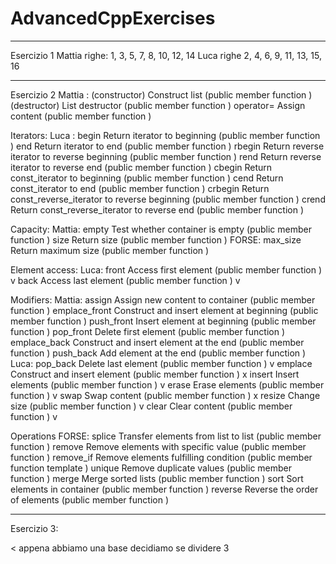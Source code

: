 # AdvancedCppExercises
_____________________________________________________________
Esercizio 1
Mattia righe: 1, 3, 5, 7, 8, 10, 12, 14 
Luca righe 2, 4, 6, 9, 11, 13, 15, 16

_____________________________________________________________
Esercizio 2
Mattia : 
(constructor) Construct list (public member function )
(destructor) List destructor (public member function )
operator= Assign content (public member function )

Iterators:
Luca :
begin Return iterator to beginning (public member function )
end Return iterator to end (public member function )
rbegin Return reverse iterator to reverse beginning (public member function )
rend Return reverse iterator to reverse end (public member function )
cbegin Return const_iterator to beginning (public member function )
cend Return const_iterator to end (public member function )
crbegin Return const_reverse_iterator to reverse beginning (public member function )
crend Return const_reverse_iterator to reverse end (public member function )

Capacity:
Mattia: 
empty Test whether container is empty (public member function )
size Return size (public member function )
FORSE:
max_size Return maximum size (public member function )

Element access:
Luca: 
front Access first element (public member function )	v
back Access last element (public member function )		v

Modifiers:
Mattia:
assign Assign new content to container (public member function )
emplace_front Construct and insert element at beginning (public member function )
push_front Insert element at beginning (public member function )
pop_front Delete first element (public member function )
emplace_back Construct and insert element at the end (public member function )
push_back Add element at the end (public member function )
Luca:
pop_back Delete last element (public member function )				v
emplace Construct and insert element (public member function )		x
insert Insert elements (public member function )					v
erase Erase elements (public member function )						v
swap Swap content (public member function )							x
resize Change size (public member function )						v
clear Clear content (public member function )						v

Operations FORSE:
splice Transfer elements from list to list (public member function )
remove Remove elements with specific value (public member function )
remove_if Remove elements fulfilling condition (public member function template )
unique Remove duplicate values (public member function )
merge Merge sorted lists (public member function )
sort Sort elements in container (public member function )
reverse Reverse the order of elements (public member function )

_____________________________________________________________
Esercizio 3:

< appena abbiamo una base decidiamo se dividere 3